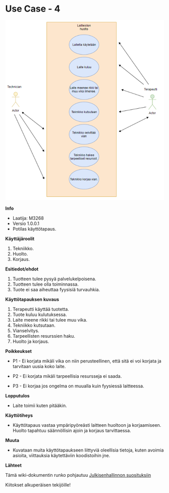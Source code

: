 # Use Case - 4


![](../kuvat/UseCase4.PNG)


**Info**

* Laatija: M3268
* Versio 1.0.0.1
* Potilas käyttötapaus.
	
**Käyttäjäroolit**	

1. Tekniikko.
2. Huolto.
3. Korjaus.

**Esitiedot/ehdot**	

1. Tuotteen tulee pysyä palvelukelpoisena.
2. Tuotteen tulee olla toiminnassa.
3. Tuote ei saa aiheuttaa fyysisiä turvauhkia.

**Käyttötapauksen kuvaus**

1. Terapeutti käyttää tuotetta.
2. Tuote kuluu kulutuksessa.
3. Laite meene rikki tai tulee muu vika.
4. Tekniikko kutsutaan.
5. Vianselvitys.
6. Tarpeellisten resurssien haku.
7. Huolto ja korjaus.

**Poikkeukset**
 
* P1 - Ei korjata mikäli vika on niin perusteellinen, että sitä ei voi korjata ja tarvitaan uusia koko laite.	

* P2 - Ei korjata mikäli tarpeellisia resursseja ei saada.	

* P3 - Ei korjaa jos ongelma on muualla kuin fyysiessä laitteessa.
	
**Lopputulos**	

* Laite toimii kuten pitääkin.

**Käyttötiheys** 

* Käyttötapaus vastaa ympäripyöreästi laitteen huoltoon ja korjaamiseen. Huolto tapahtuu säännöllisin ajoin ja korjaus tarvittaessa.

**Muuta**	

* Kuvataan muita käyttötapaukseen liittyviä oleellisia tietoja, kuten avoimia asioita, viittauksia käytettäviin koodistoihin jne.



**Lähteet**

Tämä wiki-dokumentin runko pohjautuu [Julkisenhallinnon suosituksiin](http://www.jhs-suositukset.fi/web/guest/jhs/recommendations/173)

Kiitokset alkuperäisen tekijöille!
